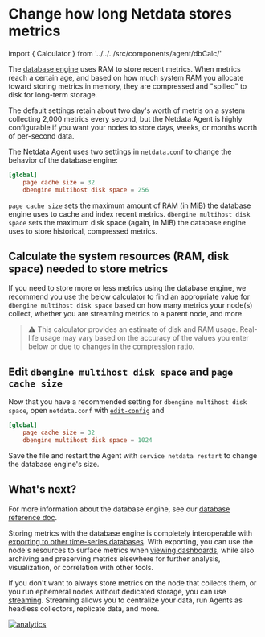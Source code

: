 <!--
title: "Change how long Netdata stores metrics"
description: "With a single configuration change, the Netdata Agent can store days, weeks, or months of metrics at its famous per-second granularity."
custom_edit_url: https://github.com/netdata/netdata/edit/master/docs/store/change-metrics-storage.md
-->

# Change how long Netdata stores metrics

import { Calculator } from '../../../src/components/agent/dbCalc/'

The [database engine](/database/engine/README.md) uses RAM to store recent metrics. When metrics reach a certain age,
and based on how much system RAM you allocate toward storing metrics in memory, they are compressed and "spilled" to
disk for long-term storage. 

The default settings retain about two day's worth of metris on a system collecting 2,000 metrics every second, but the
Netdata Agent is highly configurable if you want your nodes to store days, weeks, or months worth of per-second data.

The Netdata Agent uses two settings in `netdata.conf` to change the behavior of the database engine:

```conf
[global]
    page cache size = 32
    dbengine multihost disk space = 256
```

`page cache size` sets the maximum amount of RAM (in MiB) the database engine uses to cache and index recent metrics.
`dbengine multihost disk space` sets the maximum disk space (again, in MiB) the database engine uses to store
historical, compressed metrics.

## Calculate the system resources (RAM, disk space) needed to store metrics

If you need to store more or less metrics using the database engine, we recommend you use the below calculator to find
an appropriate value for `dbengine multihost disk space` based on how many metrics your node(s) collect, whether you are
streaming metrics to a parent node, and more.

> ⚠️ This calculator provides an estimate of disk and RAM usage. Real-life usage may vary based on the accuracy of the
> values you enter below or due to changes in the compression ratio.

<Calculator />

## Edit `dbengine multihost disk space` and `page cache size`

Now that you have a recommended setting for `dbengine multihost disk space`, open `netdata.conf` with
[`edit-config`](/docs/configure/nodes.md#use-edit-config-to-edit-netdataconf) and 

```conf
[global]
    page cache size = 32
    dbengine multihost disk space = 1024
```

Save the file and restart the Agent with `service netdata restart` to change the database engine's size.

## What's next?

For more information about the database engine, see our [database reference doc](/database/engine/README.md).

Storing metrics with the database engine is completely interoperable with [exporting to other time-series
databases](/docs/export/integrate-exporting.md). With exporting, you can use the node's resources to surface metrics
when [viewing dashboards](/docs/visualize/interact-dashboards-charts.md), while also archiving and preserving metrics
elsewhere for further analysis, visualization, or correlation with other tools. 

If you don't want to always store metrics on the node that collects them, or you run ephemeral nodes without dedicated
storage, you can use [streaming](/docs/stream/README.md). Streaming allows you to centralize your data, run Agents as
headless collectors, replicate data, and more.

[![analytics](https://www.google-analytics.com/collect?v=1&aip=1&t=pageview&_s=1&ds=github&dr=https%3A%2F%2Fgithub.com%2Fnetdata%2Fnetdata&dl=https%3A%2F%2Fmy-netdata.io%2Fgithub%2Fdocs%2Fstore%2Fchange-metrics-storage&_u=MAC~&cid=5792dfd7-8dc4-476b-af31-da2fdb9f93d2&tid=UA-64295674-3)](<>)
